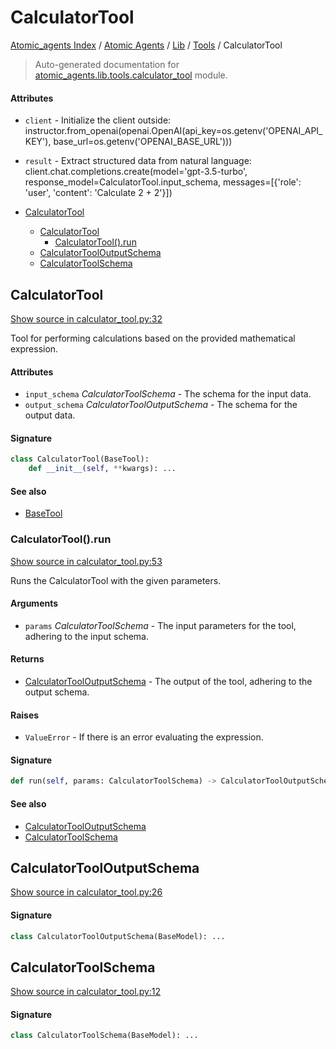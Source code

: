 # CalculatorTool

[Atomic_agents Index](../../../README.md#atomic_agents-index) / [Atomic Agents](../../index.md#atomic-agents) / [Lib](../index.md#lib) / [Tools](./index.md#tools) / CalculatorTool

> Auto-generated documentation for [atomic_agents.lib.tools.calculator_tool](../../../../atomic_agents/lib/tools/calculator_tool.py) module.

#### Attributes

- `client` - Initialize the client outside: instructor.from_openai(openai.OpenAI(api_key=os.getenv('OPENAI_API_KEY'), base_url=os.getenv('OPENAI_BASE_URL')))

- `result` - Extract structured data from natural language: client.chat.completions.create(model='gpt-3.5-turbo', response_model=CalculatorTool.input_schema, messages=[{'role': 'user', 'content': 'Calculate 2 + 2'}])


- [CalculatorTool](#calculatortool)
  - [CalculatorTool](#calculatortool-1)
    - [CalculatorTool().run](#calculatortool()run)
  - [CalculatorToolOutputSchema](#calculatortooloutputschema)
  - [CalculatorToolSchema](#calculatortoolschema)

## CalculatorTool

[Show source in calculator_tool.py:32](../../../../atomic_agents/lib/tools/calculator_tool.py#L32)

Tool for performing calculations based on the provided mathematical expression.

#### Attributes

- `input_schema` *CalculatorToolSchema* - The schema for the input data.
- `output_schema` *CalculatorToolOutputSchema* - The schema for the output data.

#### Signature

```python
class CalculatorTool(BaseTool):
    def __init__(self, **kwargs): ...
```

#### See also

- [BaseTool](./base.md#basetool)

### CalculatorTool().run

[Show source in calculator_tool.py:53](../../../../atomic_agents/lib/tools/calculator_tool.py#L53)

Runs the CalculatorTool with the given parameters.

#### Arguments

- `params` *CalculatorToolSchema* - The input parameters for the tool, adhering to the input schema.

#### Returns

- [CalculatorToolOutputSchema](#calculatortooloutputschema) - The output of the tool, adhering to the output schema.

#### Raises

- `ValueError` - If there is an error evaluating the expression.

#### Signature

```python
def run(self, params: CalculatorToolSchema) -> CalculatorToolOutputSchema: ...
```

#### See also

- [CalculatorToolOutputSchema](#calculatortooloutputschema)
- [CalculatorToolSchema](#calculatortoolschema)



## CalculatorToolOutputSchema

[Show source in calculator_tool.py:26](../../../../atomic_agents/lib/tools/calculator_tool.py#L26)

#### Signature

```python
class CalculatorToolOutputSchema(BaseModel): ...
```



## CalculatorToolSchema

[Show source in calculator_tool.py:12](../../../../atomic_agents/lib/tools/calculator_tool.py#L12)

#### Signature

```python
class CalculatorToolSchema(BaseModel): ...
```
